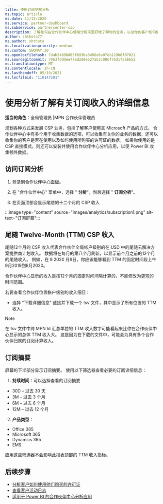 ```yaml
---
title: 使用订阅见解分析
ms.topic: article
ms.date: 11/13/2020
ms.service: partner-dashboard
ms.subservice: partnercenter-csp
description: 了解如何在合作伙伴中心使用分析来更好地了解你的业务，以及你的客户如何使用你购买的许可证。
author: shthota77
ms.author: shthota
ms.localizationpriority: medium
ms.custom: SEOMAY.20
ms.openlocfilehash: 7dab3469b885f693ba8498e8a07eb120b8f07021
ms.sourcegitcommit: 7063fdddee77ad2d8e627ab3c806f76d173ab652
ms.translationtype: MT
ms.contentlocale: zh-CN
ms.lasthandoff: 05/19/2021
ms.locfileid: "110147201"
---
```

# <a name="use-analytics-to-learn-more-about-subscription-revenue"></a>使用分析了解有关订阅收入的详细信息

**适当的角色**：全局管理员 |MPN 合作伙伴管理员

规划各种方式来发展 CSP 业务，包括了解客户使用其 Microsoft 产品的方式。 合作伙伴中心中有多个用于收集数据的选项，可以收集有关你的业务的数据，还可以收集你的客户是否在使用以及如何使用所购买的许可证的数据。 如果你使用的是 CSP 直接模式，则还可以安装并使用合作伙伴中心分析应用，以便 Power BI 收集额外数据。

## <a name="access-to-the-subscription-analytics"></a>访问订阅分析

1. 登录到合作伙伴中心[面板](https://partner.microsoft.com/dashboard/home)。
1. 在 "合作伙伴中心" 菜单中，选择 " **分析**"，然后选择 " **订阅分析**"。

1. 在页面顶部会显示尾随的十二个月的 CSP 收入

:::image type="content" source="images/analytics/subscription1.png" alt-text="订阅屏幕":::

## <a name="trailing-twelve-month-ttm-csp-revenue"></a>尾随 Twelve-Month (TTM) CSP 收入

尾随12个月的 CSP 收入代表合作伙伴全局帐户级别的在 USD 中的尾随云解决方案提供商计划收入。 数据将在每月的第八个月刷新，以显示前个月之前的12个月的尾随收入。 例如，在 9 2020 月9日，你应该能够看到 TTM 的固定时间段上午9月2019到8月2020。

合作伙伴中心显示的收入是按12个月的固定时间间隔计算的，不能修改为更短的时间范围。

若要查看合作伙伴位置帐户级别的收入细目：

- 选择 "下载详细信息" 链接并下载一个 tsv 文件，其中显示了所有位置的 TTM 收入。

>[!NOTE] 
>在 tsv 文件中跨 MPN Id 汇总单独的 TTM 收入数字可能看起来比你在合作伙伴中心显示的总体 TTM 收入大。 这是因为在下载的文件中，可能会为具有多个合作伙伴归属的订阅计算收入。

## <a name="subscription-summary"></a>订阅摘要

屏幕的下半部分显示订阅摘要。 使用以下筛选器查看必要的订阅详细信息：  

1. **持续时间**：可以选择查看的订阅摘要 

- 30D – 过去 30 天
- 3M – 过去 3 个月
- 6M – 过去 6 个月
- 12M – 过去 12 个月

2. **产品类型**：
 
- Office 365
- Microsoft 365
- Dynamics 365
- EMS

应用这些筛选器不会影响此报表顶部的 TTM 收入指标。


 
## <a name="next-steps"></a>后续步骤

- [分析客户如何使用他们购买的许可证](increasing-adoption-and-satisfaction.md)  
- [查看客户活动日志](activity-logs.md)
- [适用于 Power BI 的合作伙伴中心分析应用](power-bi-app-for-direct-partners.md)






